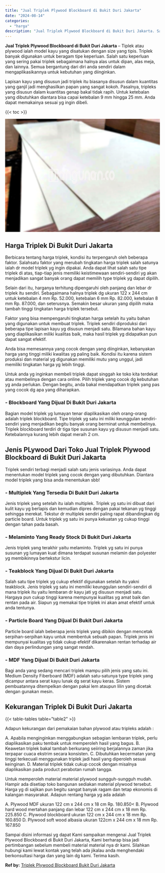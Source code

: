 ```yaml
---
title: "Jual Triplek Plywood Blockboard di Bukit Duri Jakarta"
date: "2024-08-14"
categories: 
  - "harga"
description: "Jual Triplek Plywood Blockboard di Bukit Duri Jakarta. Sampai disini informasi yg dapat Kami sampaikan mengenai Jual Triplek Plywood Blockboard di Bukit Duri..."
---
```


**Jual Triplek Plywood Blockboard di Bukit Duri Jakarta** – Tiplek atau plywood ialah model kayu yang disatukan dengan size yang tipis. Triplek banyak digunakan untuk beragam tipe keperluan. Salah satu keperluan yang sering pakai triplek sebagaimana halnya alas untuk dipan, alas meja, dan lainnya. Semua bergantung dari diri anda sendiri dalam mengaplikasikannya untuk kebutuhan yang diinginkan.

Lapisan kayu yang disusun jadi triplek itu biasanya disusun dalam kuantitas yang ganjil jadi menghasilkan papan yang sangat kokoh. Pasalnya, tripleks yang disusun dalam kuantitas genap bakal tidak rapih. Untuk ketebalan yang dibutuhkan diantara bisa capai ketebalan 9 mm hingga 25 mm. Anda dapat memakainya sesuai yg ingin dibeli.

{{< toc >}}

![Jual Triplek Plywood Blockboard di Bukit Duri Jakarta](/images/jual-triplek-murah-43.png)

## Harga Triplek Di Bukit Duri Jakarta

Berbicara tentang harga triplek, kondisi itu terpengaruh oleh beberapa faktor. Salahsatu faktor yang merubah tingkatan harga triplek salah satunya ialah dr model triplek yg ingin dipakai. Anda dapat lihat salah satu tipe triplek di atas, tiap-tiap jenis memiliki keistimewaan sendiri-sendiri yg akan menjadikan sangat banyak orang dapat memilih type triplek yg dapat dipilih.

Selain dari itu, harganya terhitung dipengaruhi oleh panjang dan lebar dr triplek itu sendiri. Sebagaimana halnya triplek dg ukuran 122 x 244 cm untuk ketebalan 4 mm Rp. 52.000, ketebalan 6 mm Rp. 82.000, ketebalan 8 mm Rp. 87.000, dan seterusnya. Semakin besar ukuran yang dipilih maka tambah tinggi tingkatan harga triplek tersebut.

Faktor yang bisa mempengaruhi tingkatan harga setelah itu yaitu bahan yang digunakan untuk membuat triplek. Triplek sendiri diproduksi dari beberapa tipe lapisan kayu yg disusun menjadi satu. Bilamana bahan kayu yang diaplikasikan miliki kualitas baik, maka hasil triplek yg didapatkan pun dapat sangat efektif.

Anda bisa memesannya yang cocok dengan yang diinginkan, kebanyakan harga yang tinggi miliki kwalitas yg paling baik. Kondisi itu karena sistem produksi dan material yg digunakan memiliki mutu yang unggul, jadi memiliki tingkatan harga yg lebih tinggi.

Untuk anda yg inginkan membeli triplek dapat singgah ke toko kita terdekat atau membelinya dengan cara online. Pilih triplek yang cocok dg kebutuhan yg anda perlukan. Dengan begitu, anda bakal mendapatkan triplek yang pas yang cocok dg apa yang diharapkan.

### \- Blockboard Yang Dijual Di Bukit Duri Jakarta

Bagian model triplek yg lumayan tenar diaplikasikan oleh orang-orang adalah triplek blockboard. Tipe triplek yg satu ini miliki keunggulan sendiri-sendiri yang menjadikan begitu banyak orang berminat untuk membelinya. Triplek blockboard terdiri dr tiga tipe susunan kayu yg disusun menjadi satu. Ketebalannya kurang lebih dapat meraih 2 cm.

## Jenis PLywood Dari Toko Jual Triplek Plywood Blockboard di Bukit Duri Jakarta

Triplek sendiri terbagi menjadi salah satu jenis variasinya. Anda dapat menentukan model triplek yang cocok dengan yang dibutuhkan. Diantara model triplek yang bisa anda menentukan sbb!

### \- Multiplek Yang Tersedia Di Bukit Duri Jakarta

Jenis triplek yang setelah itu ialah multiplek. Triplek yg satu ini dibuat dari kulit kayu yg berlapis dan kemudian dipres dengan pakai tekanan yg tinggi sehingga merekat. Tekstur dr multiplek sendiri paling rapat dibandingkan dg particle board. Untuk triplek yg satu ini punya kekuatan yg cukup tinggi dengan tahan pada basah.

### \- Melaminto Yang Ready Stock Di Bukit Duri Jakarta

Jenis triplek yang terakhir yaitu melaminto. Triplek yg satu ini punya susunan yg lumayan kuat dimana terdapat susunan melamin dan polyester yg membikinnya bertekstur licin.

### \- Teakblock Yang Dijual Di Bukit Duri Jakarta

Salah satu tipe triplek yg cukup efektif digunakan setelah itu yakni teakblock. Jenis triplek yg satu ini memiliki keunggulan sendiri-sendiri di mana triplek itu yaitu lembaran dr kayu jati yg disusun menjadi satu. Hargaya pun cukup tinggi karena mempunyai kualitas yg amat baik dan rentan pada air. Siapun yg memakai tipe triplek ini akan amat efektif untuk anda tentunya.

### \- Particle Board Yang Dijual Di Bukit Duri Jakarta

Particle board ialah beberapa jenis triplek yang dibikin dengan mencetak serpihan-serpihan kayu untuk membentuk sebuah papan. Triplek jenis ini mempunyai kualitas yg tidak cukup efektif dikarenakan rentan terhadap air dan daya perlindungan yang sangat rendah.

### \- MDF Yang Dijual Di Bukit Duri Jakarta

Bagi anda yang sedang mencari triplek mampu pilih jenis yang satu ini. Medium Density Fiberboard (MDF) adalah satu-satunya type triplek yang dicampur antara serat kayu lunak dg serat kayu keras. Sistem pembuatannya ditempelkan dengan pakai lem ataupun lilin yang dicetak dengan gunakan mesin.

## Kekurangan Triplek Di Bukit Duri Jakarta

{{< table-tables table="table2" >}}

Adapun kekurangan dari pemakaian bahan plywood atau tripleks adalah :

A. Apabila menginginkan menggabungkan sebagian lembaran triplek, perlu diaplikasikan paku tembak untuk memperoleh hasil yang bagus. B. Keawetan triplek bakal tambah berkurang seiiring berjalannya zaman jika terpapar cuaca ekstrim secara konsisten. C. Dibutuhkan kecermatan yang tinggi terkecuali menggunakan triplek jadi hasil yang diperoleh sesuai keinginan. D. Material triplek tidak cukup cocok dengan misalnya diaplikasikan pada product perabotan rumah tangga.

Untuk memperoleh material material plywood sungguh-sungguh mudah. Hampir ada disetiap toko bangunan sediakan material plywood tersebut. Harga yg di sajikan pun begitu sangat banyak ragam dan tetap ekonomis di kalangan masyarakat. Adapun rentang harga yg ada adalah

A. Plywood MDF ukuran 122 cm x 244 cm x 18 cm Rp. 180.850< B. Plywood hard wood mertahan panjang dan lebar 122 cm x 244 cm x 18 mm Rp. 225.850 C. Plywood blockboard ukuran 122 cm x 244 cm x 18 mm Rp. 160.850 D. Plywood soft wood albasia ukuran 122cm x 244 cm x 18 mm Rp. 167.850

Sampai disini informasi yg dapat Kami sampaikan mengenai Jual Triplek Plywood Blockboard di Bukit Duri Jakarta, Kami berharap bisa jadi pertimbangan sebelum membeli material material nya dr kami. Silahkan hubungi kami lewat kontak yang telah ada jikalau anda menghendaki berkonsultasi harga dan yang lain dg kami. Terima kasih.

**Ref by:** [Triplek Plywood Blockboard Bukit Duri Jakarta](https://id.wikipedia.org/wiki/Triplek)
